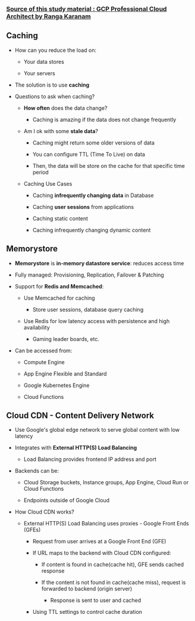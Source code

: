 ### [Source of this study material : GCP Professional Cloud Architect by Ranga Karanam](https://www.udemy.com/course/google-cloud-professional-cloud-architect-certification/)


## Caching

- How can you reduce the load on:

  - Your data stores

  - Your servers


- The solution is to use **caching**


- Questions to ask when caching?

  - **How often** does the data change?

    - Caching is amazing if the data does not change frequently


  - Am I ok with some **stale data**?

    - Caching might return some older versions of data

    - You can configure TTL (Time To Live) on data

    - Then, the data will be store on the cache for that specific time period


  - Caching Use Cases

    - Caching **infrequently changing data** in Database

    - Caching **user sessions** from applications

    - Caching static content

    - Caching infrequently changing dynamic content


## Memorystore

- **Memorystore** is **in-memory datastore service**: reduces access time


- Fully managed: Provisioning, Replication, Failover & Patching


- Support for **Redis and Memcached**:

  - Use Memcached for caching

    - Store user sessions, database query caching

  - Use Redis for low latency access with persistence and high availability

    - Gaming leader boards, etc.

- Can be accessed from:

  - Compute Engine

  - App Engine Flexible and Standard

  - Google Kubernetes Engine

  - Cloud Functions


## Cloud CDN - Content Delivery Network

- Use Google's global edge network to serve global content with low latency


- Integrates with **External HTTP(S) Load Balancing**

  - Load Balancing provides frontend IP address and port


- Backends can be:

  - Cloud Storage buckets, Instance groups, App Engine, Cloud Run or Cloud Functions

  - Endpoints outside of Google Cloud 


- How Cloud CDN works?

  - External HTTP(S) Load Balancing uses proxies - Google Front Ends (GFEs)

    - Request from user arrives at a Google Front End (GFE)

    - If URL maps to the backend with Cloud CDN configured:

      - If content is found in cache(cache hit), GFE sends cached response

      - If the content is not found in cache(cache miss), request is forwarded to backend (origin server)

        - Response is sent to user and cached

    - Using TTL settings to control cache duration 



   